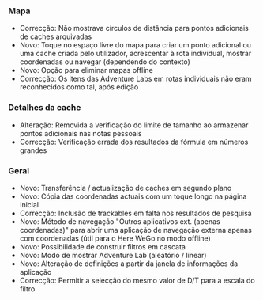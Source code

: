 
### Mapa
- Correcção: Não mostrava círculos de distância para pontos adicionais de caches arquivadas
- Novo: Toque no espaço livre do mapa para criar um ponto adicional ou uma cache criada pelo utilizador, acrescentar à rota individual, mostrar coordenadas ou navegar (dependendo do contexto)
- Novo: Opção para eliminar mapas offline
- Correcção: Os itens das Adventure Labs em rotas individuais não eram reconhecidos como tal, após edição

### Detalhes da cache
- Alteração: Removida a verificação do limite de tamanho ao armazenar pontos adicionais nas notas pessoais
- Correcção: Verificação errada dos resultados da fórmula em números grandes

### Geral
- Novo: Transferência / actualização de caches em segundo plano
- Novo: Cópia das coordenadas actuais com um toque longo na página inicial
- Correcção: Inclusão de trackables em falta nos resultados de pesquisa
- Novo: Método de navegação "Outros aplicativos ext. (apenas coordenadas)" para abrir uma aplicação de navegação externa apenas com coordenadas (útil para o Here WeGo no modo offline)
- Novo: Possibilidade de construir filtros em cascata
- Novo: Modo de mostrar Adventure Lab (aleatório / linear)
- Novo: Alteração de definições a partir da janela de informações da aplicação
- Correcção: Permitir a selecção do mesmo valor de D/T para a escala do filtro
